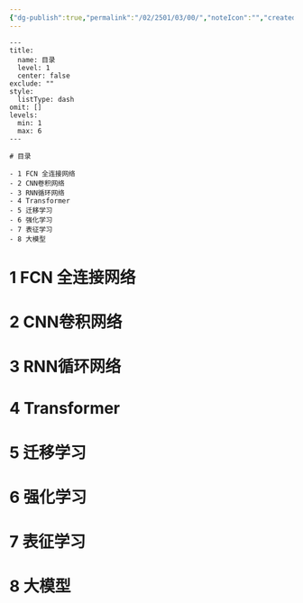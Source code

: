 ```yaml
---
{"dg-publish":true,"permalink":"/02/2501/03/00/","noteIcon":"","created":"2025-06-05T18:32","updated":"2025-07-01T13:38"}
---
```


```insta-toc
---
title:
  name: 目录
  level: 1
  center: false
exclude: ""
style:
  listType: dash
omit: []
levels:
  min: 1
  max: 6
---

# 目录

- 1 FCN 全连接网络
- 2 CNN卷积网络
- 3 RNN循环网络
- 4 Transformer
- 5 迁移学习
- 6 强化学习
- 7 表征学习
- 8 大模型
```
# 1 FCN 全连接网络

# 2 CNN卷积网络

# 3 RNN循环网络

# 4 Transformer

# 5 迁移学习

# 6 强化学习

# 7 表征学习

# 8 大模型

